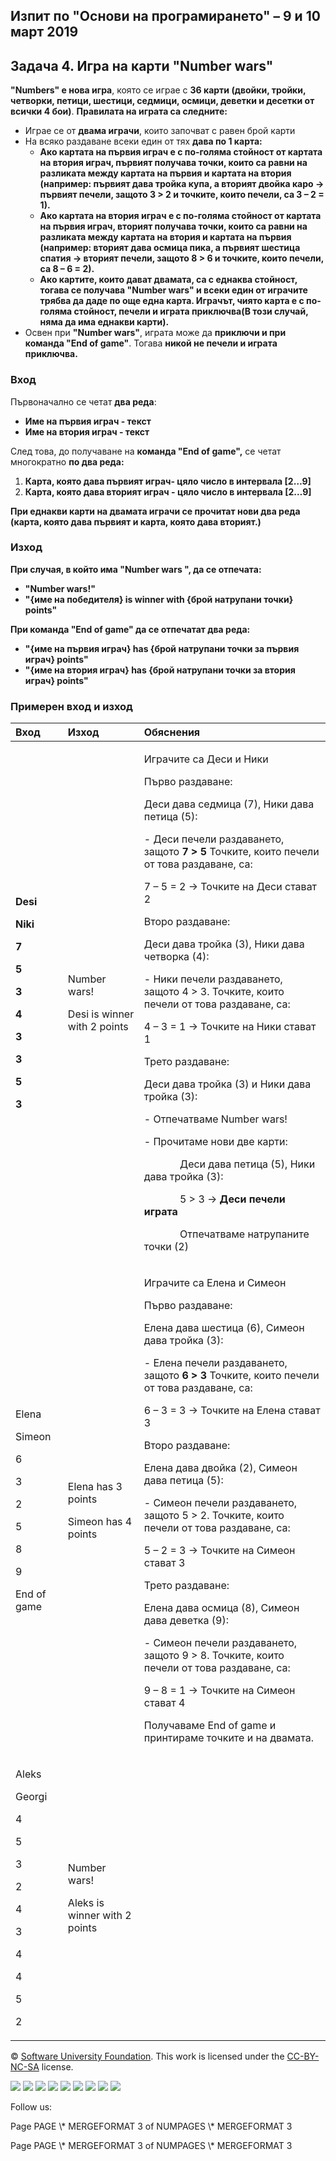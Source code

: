 ﻿
## **Изпит по "Основи на програмирането" – 9 и 10 март 2019**
## **Задача 4. Игра на карти "Number wars"**
**"Numbers" е нова игра**, която се играе с **36 карти (двойки, тройки, четворки, петици, шестици, седмици, осмици, деветки и десетки от всички 4 бои)**. **Правилата на играта са следните:**

- Играе се от **двама играчи**, които започват с равен брой карти
- На всяко раздаване всеки един от тях **дава по 1 карта:**
  - **Ако картата на първия играч е с по-голяма стойност от картата на втория играч, първият получава точки, които са равни на разликата между картата на първия и картата на втория (например: първият дава тройка купа, а вторият двойка каро -> първият печели, защото 3 > 2 и точките, които печели, са 3 – 2 = 1).**
  - **Ако картата на втория играч е с по-голяма стойност от картата на първия играч, вторият получава точки, които са равни на разликата между картата на втория и картата на първия (например: вторият дава осмица пика, а първият шестица спатия -> вторият печели, защото 8 > 6 и точките, които печели, са 8 – 6 = 2).**
  - **Ако картите, които дават двамата, са с еднаква стойност, тогава се получава "Number wars" и всеки един от играчите трябва да даде по още една карта. Играчът, чиято карта е с по-голяма стойност, печели и играта приключва(В този случай, няма да има еднакви карти).**
- Освен при **"Number wars"**, играта може да **приключи и при команда "End of game"**. Тогава **никой не печели и играта приключва.**
### **Вход**
Първоначално се четат **два реда**:

- **Име на първия играч - текст**
- **Име на втория играч - текст**

След това, до получаване на **команда "End of game",** се четат многократно **по два реда:**

1. **Карта, която дава първият играч- цяло число в интервала [2…9]**
1. **Карта, която дава вторият играч -  цяло число в интервала [2…9]**

**При еднакви карти на двамата играчи се прочитат нови два реда (карта, която дава първият и карта, която дава вторият.)** 
### **Изход**
**При случая, в който има "Number wars ", да се отпечата:**

- **"Number wars!"**
- **"{име на победителя} is winner with {брой натрупани точки} points"**

**При команда "End of game" да се отпечатат два реда:**

- **"{име на първия играч} has {брой натрупани точки за първия играч} points"**
- **"{име на втория играч} has {брой натрупани точки за втория играч} points"**
### **Примерен вход и изход**

|**Вход**|**Изход**|**Обяснения**|
| :- | :- | :- |
|<p>**Desi**</p><p>**Niki**</p><p>**7**</p><p>**5**</p><p>**3**</p><p>**4**</p><p>**3**</p><p>**3**</p><p>**5**</p><p>**3**</p>|<p>Number wars!</p><p>Desi is winner with 2 points</p>|<p>Играчите са Деси и Ники</p><p>Първо раздаване:</p><p>Деси дава седмица (7), Ники дава петица (5):</p><p>- Деси печели раздаването, защото **7 > 5** Точките, които печели от това раздаване, са:</p><p>7 – 5 = 2 -> Точките на Деси стават 2</p><p>Второ раздаване:</p><p>Деси дава тройка (3), Ники дава четворка (4):</p><p>- Ники печели раздаването, защото 4 > 3. Точките, които печели от това раздаване, са:</p><p>4 – 3 = 1 -> Точките на Ники стават 1</p><p>Трето раздаване:</p><p>Деси дава тройка (3) и  Ники дава тройка (3):</p><p>- Отпечатваме Number wars!</p><p>- Прочитаме нови две карти:</p><p>`       `Деси дава петица (5), Ники дава тройка (3):</p><p>`       `5 > 3 -> **Деси печели играта**</p><p>`       `Отпечатваме натрупаните точки (2)</p><p></p>|
|<p>Elena</p><p>Simeon</p><p>6</p><p>3</p><p>2</p><p>5</p><p>8</p><p>9</p><p>End of game</p>|<p>Elena has 3 points</p><p>Simeon has 4 points</p>|<p>Играчите са Елена и Симеон</p><p>Първо раздаване:</p><p>Елена дава шестица (6), Симеон дава тройка (3):</p><p>- Елена печели раздаването, защото **6 > 3** Точките, които печели от това раздаване, са:</p><p>6 – 3 = 3 -> Точките на Елена стават 3</p><p>Второ раздаване:</p><p>Елена дава двойка (2), Симеон дава петица (5):</p><p>- Симеон печели раздаването, защото 5 > 2. Точките, които печели от това раздаване, са:</p><p>5 – 2 = 3 -> Точките на Симеон стават 3</p><p>Трето раздаване:</p><p>Елена дава осмица (8), Симеон дава деветка (9):</p><p>- Симеон печели раздаването, защото 9 > 8. Точките, които печели от това раздаване, са:</p><p>9 – 8 = 1 -> Точките на Симеон стават 4</p><p>Получаваме End of game  и принтираме точките и на двамата.</p>|
|<p>Aleks</p><p>Georgi</p><p>4</p><p>5</p><p>3</p><p>2</p><p>4</p><p>3</p><p>4</p><p>4</p><p>5</p><p>2</p>|<p>Number wars!</p><p>Aleks is winner with 2 points</p>||


© [Software University Foundation](http://softuni.foundation/). This work is licensed under the [CC-BY-NC-SA](http://creativecommons.org/licenses/by-nc-sa/4.0/) license.

![](04.%20Game%20Number%20Wars.003.png)   ![](04.%20Game%20Number%20Wars.003.png)   ![](04.%20Game%20Number%20Wars.003.png)   ![](04.%20Game%20Number%20Wars.003.png)   ![](04.%20Game%20Number%20Wars.003.png)   ![](04.%20Game%20Number%20Wars.003.png)   ![](04.%20Game%20Number%20Wars.004.png)   ![](04.%20Game%20Number%20Wars.003.png)   ![](04.%20Game%20Number%20Wars.003.png)

Follow us:

Page  PAGE   \\* MERGEFORMAT 3 of  NUMPAGES   \\* MERGEFORMAT 3

Page  PAGE   \\* MERGEFORMAT 3 of  NUMPAGES   \\* MERGEFORMAT 3
